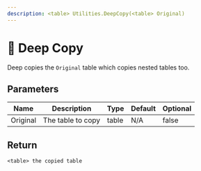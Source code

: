 ```yaml
---
description: <table> Utilities.DeepCopy(<table> Original)
---
```


# 🔨 Deep Copy

Deep copies the `Original` table which copies nested tables too.

## Parameters

<table><thead><tr><th>Name</th><th>Description</th><th>Type</th><th>Default</th><th data-type="checkbox">Optional</th></tr></thead><tbody><tr><td>Original</td><td>The table to copy</td><td>table</td><td>N/A</td><td>false</td></tr></tbody></table>

## Return

`<table> the copied table`
